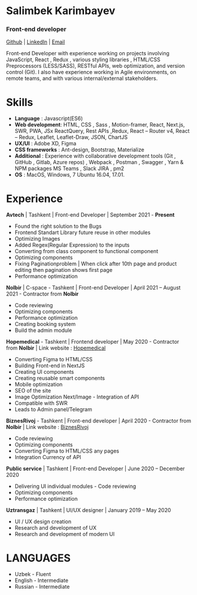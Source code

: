 # Salimbek Karimbayev

### Front-end developer

[Github](https://gist.github.com/darhonbek/208df5a3113fa73e1f03647b407be1e7)  |  [LinkedIn](https://www.linkedin.com/in/salimbek/)  |  [Email](mailto:karimbayevsalimbek@gmail.com)

Front-end Developer with experience working on projects involving JavaScript, React , Redux , various styling libraries , HTML/CSS Preprocessors (LESS/SASS), RESTful APIs, web optimization, and version control (Git).
I also have experience working in Agile environments, on remote teams, and with various internal/external stakeholders.

# Skills

- **Language** : Javascript(ES6)
- **Web development**: HTML, CSS , Sass , Motion-framer, React, Next.js, SWR, PWA, JSx ReactQuery, Rest APIs ,Redux, React – Router v4, React – Redux, Leaflet, Leaflet-Draw, JSON, ChartJS
- **UX/UI** : Adobe XD, Figma
- **CSS frameworks** : Ant-design, Bootstrap, Materialize
- **Additional** : Experience with collaborative development tools (Git , GitHub , Gitlab, Azure repos) , Webpack , Postman , Swagger , Yarn & NPM packages MS Teams , Slack JIRA , pm2
- **OS** : MacOS, Windows, 7 Ubuntu 16.04, 17.01. 

# Experience 

**Avtech** | Tashkent | Front-end Developer | September 2021 - **Present**

- Found the right solution to the Bugs
- Frontend Standart Library future reuse in other modules
- Optimizing Images
- Added Regex(Regular Expression) to the inputs
- Converting from class component to functional component
- Optimizing components
- Fixing Paginationproblem | When click after 10th page and product editing then pagination shows first page
- Performance optimization

**Nolbir** | C-space - Tashkent | Front-end Developer | April 2021 – August 2021 - Contractor from **Nolbir**

- Code reviewing
- Optimizing components
- Performance optimization 
- Creating booking system 
- Build the admin module


**Hopemedical** - Tashkent | Frontend developer | May 2020 - Contractor from **Nolbir** | 
Link website : [Hopemedical](https://main.drnocgjo5jdd6.amplifyapp.com/)

- Converting Figma to HTML/CSS
- Building Front-end in NextJS
- Creating UI components
- Creating reusable smart components
- Mobile optimization
- SEO of the site
- Image Optimization Next/Image - Integration of API
- Compatible with SWR
- Leads to Admin panel/Telegram

**BiznesRivoj** - Tashkent | Front-end developer | April 2020 - Contractor from **Nolbir** | 
Link website : [BiznesRivoj](https://www.biznesrivoj.uz/)
- Code reviewing
- Optimizing components 
- Converting Figma to HTML/CSS any pages
- Integration Currency of API

**Public service** | Tashkent | Front-end Developer | June 2020 – December 2020

- Delivering UI individual modules - Code reviewing
- Optimizing components
- Performance optimization

**Uztransgaz** | Tashkent |  UI/UX designer | January 2019 – May 2020

- UI / UX design creation
- Research and development of UX
- Research and development of modern UI

# LANGUAGES
- Uzbek - Fluent
- English - Intermediate 
- Russian - Intermediate

